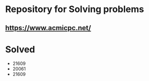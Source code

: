 # Repository for Solving problems
## https://www.acmicpc.net/

# Solved
* 21609
* 20061
* 21609














